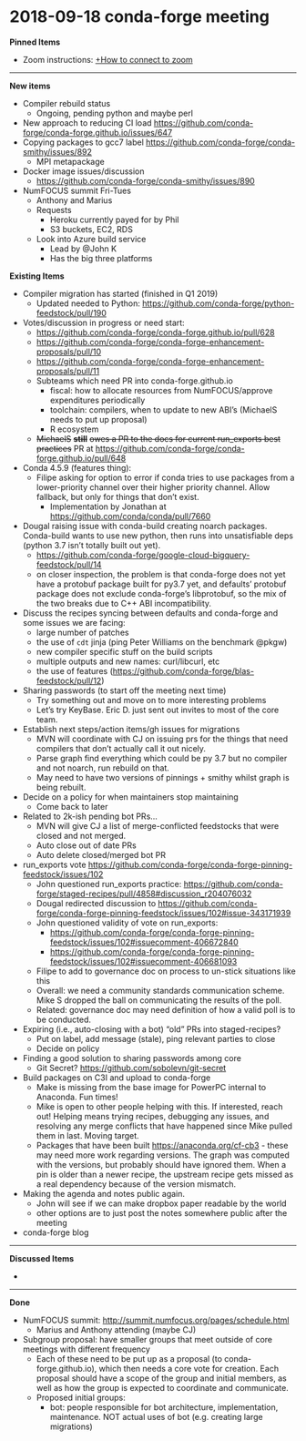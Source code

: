 # 2018-09-18 conda-forge meeting
**Pinned Items**

- Zoom instructions: [+How to connect to zoom](https://paper.dropbox.com/doc/How-to-connect-to-zoom-odl94oveHyiRv6UqTtZE5) 
----------

**New items**

- Compiler rebuild status
    - Ongoing, pending python and maybe perl
- New approach to reducing CI load https://github.com/conda-forge/conda-forge.github.io/issues/647
- Copying packages to gcc7 label https://github.com/conda-forge/conda-smithy/issues/892
    - MPI metapackage
- Docker image issues/discussion
    - https://github.com/conda-forge/conda-smithy/issues/890
- NumFOCUS summit Fri-Tues
    - Anthony and Marius
    - Requests
        - Heroku currently payed for by Phil
        - S3 buckets, EC2, RDS
    - Look into Azure build service
        - Lead by @John K 
        - Has the big three platforms

**Existing Items**

- Compiler migration has started (finished in Q1 2019)
    - Updated needed to Python: https://github.com/conda-forge/python-feedstock/pull/190
- Votes/discussion in progress or need start:
    - https://github.com/conda-forge/conda-forge.github.io/pull/628
    - https://github.com/conda-forge/conda-forge-enhancement-proposals/pull/10
    - https://github.com/conda-forge/conda-forge-enhancement-proposals/pull/11
    - Subteams which need PR into conda-forge.github.io
        - fiscal: how to allocate resources from NumFOCUS/approve expenditures periodically
        - toolchain: compilers, when to update to new ABI’s (MichaelS needs to put up proposal)
        - R ecosystem
    - ~~MichaelS~~ ~~**still**~~ ~~owes a PR to the docs for current run_exports best practices~~ PR at https://github.com/conda-forge/conda-forge.github.io/pull/648
- Conda 4.5.9 (features thing):
    - Filipe asking for option to error if conda tries to use packages from a lower-priority channel over their higher priority channel.  Allow fallback, but only for things that don’t exist.
        - Implementation by Jonathan at https://github.com/conda/conda/pull/7660
- Dougal raising issue with conda-build creating noarch packages.  Conda-build wants to use new python, then runs into unsatisfiable deps (python 3.7 isn’t totally built out yet).
    - https://github.com/conda-forge/google-cloud-bigquery-feedstock/pull/14
    - on closer inspection, the problem is that conda-forge does not yet have a protobuf package built for py3.7 yet, and defaults’ protobuf package does not exclude conda-forge’s libprotobuf, so the mix of the two breaks due to C++ ABI incompatibility.
- Discuss the recipes syncing between defaults and conda-forge and some issues we are facing:
    - large number of patches
    - the use of `cdt` jinja (ping Peter Williams on the benchmark @pkgw)
    - new compiler specific stuff on the build scripts
    - multiple outputs and new names: curl/libcurl, etc
    - the use of features (https://github.com/conda-forge/blas-feedstock/pull/12)
- Sharing passwords (to start off the meeting next time)
    - Try something out and move on to more interesting problems
    - Let’s try KeyBase. Eric D. just sent out invites to most of the core team.
- Establish next steps/action items/gh issues for migrations
    - MVN will coordinate with CJ on issuing prs for the things that need compilers that don’t actually call it out nicely.
    - Parse graph find everything which could be py 3.7 but no compiler and not noarch, run rebuild on that.
    - May need to have two versions of pinnings + smithy whilst graph is being rebuilt.
- Decide on a policy for when maintainers stop maintaining
    - Come back to later
- Related to 2k-ish pending bot PRs…
    - MVN will give CJ a list of merge-conflicted feedstocks that were closed and not merged.
    - Auto close out of date PRs
    - Auto delete closed/merged bot PR
- run_exports vote https://github.com/conda-forge/conda-forge-pinning-feedstock/issues/102
    - John questioned run_exports practice: https://github.com/conda-forge/staged-recipes/pull/4858#discussion_r204076032
    - Dougal redirected discussion to https://github.com/conda-forge/conda-forge-pinning-feedstock/issues/102#issue-343171939
    - John questioned validity of vote on run_exports: 
        - https://github.com/conda-forge/conda-forge-pinning-feedstock/issues/102#issuecomment-406672840
        - https://github.com/conda-forge/conda-forge-pinning-feedstock/issues/102#issuecomment-406681093
    - Filipe to add to governance doc on process to un-stick situations like this
    - Overall: we need a community standards communication scheme.  Mike S dropped the ball on communicating the results of the poll.
    - Related: governance doc may need definition of how a valid poll is to be conducted.
- Expiring (i.e., auto-closing with a bot) “old” PRs into staged-recipes?
    - Put on label, add message (stale), ping relevant parties to close 
    - Decide on policy
- Finding a good solution to sharing passwords among core
    - Git Secret? https://github.com/sobolevn/git-secret
- Build packages on C3I and upload to conda-forge
    - Make is missing from the base image for PowerPC internal to Anaconda. Fun times!
    - Mike is open to other people helping with this.  If interested, reach out!  Helping means trying recipes, debugging any issues, and resolving any merge conflicts that have happened since Mike pulled them in last.  Moving target.
    - Packages that have been built https://anaconda.org/cf-cb3 - these may need more work regarding versions.  The graph was computed with the versions, but probably should have ignored them.  When a pin is older than a newer recipe, the upstream recipe gets missed as a real dependency because of the version mismatch.
- Making the agenda and notes public again.
    - John will see if we can make dropbox paper readable by the world
    - other options are to just post the notes somewhere public after the meeting
- conda-forge blog
----------

**Discussed Items**

- 
----------

**Done**

- NumFOCUS summit: http://summit.numfocus.org/pages/schedule.html
    - Marius and Anthony attending (maybe CJ)
- Subgroup proposal: have smaller groups that meet outside of core meetings with different frequency
    - Each of these need to be put up as a proposal (to conda-forge.github.io), which then needs a core vote for creation.  Each proposal should have a scope of the group and initial members, as well as how the group is expected to coordinate and communicate.
    - Proposed initial groups:
        - bot: people responsible for bot architecture, implementation, maintenance.  NOT actual uses of bot (e.g. creating large migrations)

